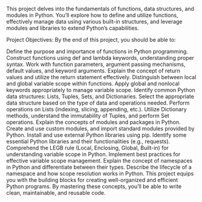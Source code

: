 This project delves into the fundamentals of functions, data structures, and modules in Python. You’ll explore how to define and utilize functions, effectively manage data using various built-in structures, and leverage modules and libraries to extend Python’s capabilities.

Project Objectives:
By the end of this project, you should be able to:

Define the purpose and importance of functions in Python programming.
Construct functions using def and lambda keywords, understanding proper syntax.
Work with function parameters, argument passing mechanisms, default values, and keyword arguments.
Explain the concept of return values and utilize the return statement effectively.
Distinguish between local and global variable scope within functions.
Apply global and nonlocal keywords appropriately to manage variable scope.
Identify common Python data structures: Lists, Tuples, Sets, and Dictionaries.
Select the appropriate data structure based on the type of data and operations needed.
Perform operations on Lists (indexing, slicing, appending, etc.).
Utilize Dictionary methods, understand the immutability of Tuples, and perform Set operations.
Explain the concepts of modules and packages in Python.
Create and use custom modules, and import standard modules provided by Python.
Install and use external Python libraries using pip.
Identify some essential Python libraries and their functionalities (e.g., requests).
Comprehend the LEGB rule (Local, Enclosing, Global, Built-in) for understanding variable scope in Python.
Implement best practices for effective variable scope management.
Explain the concept of namespaces in Python and differentiate between their types.
Describe the lifecycle of a namespace and how scope resolution works in Python.
This project equips you with the building blocks for creating well-organized and efficient Python programs. By mastering these concepts, you’ll be able to write clean, maintainable, and reusable code.